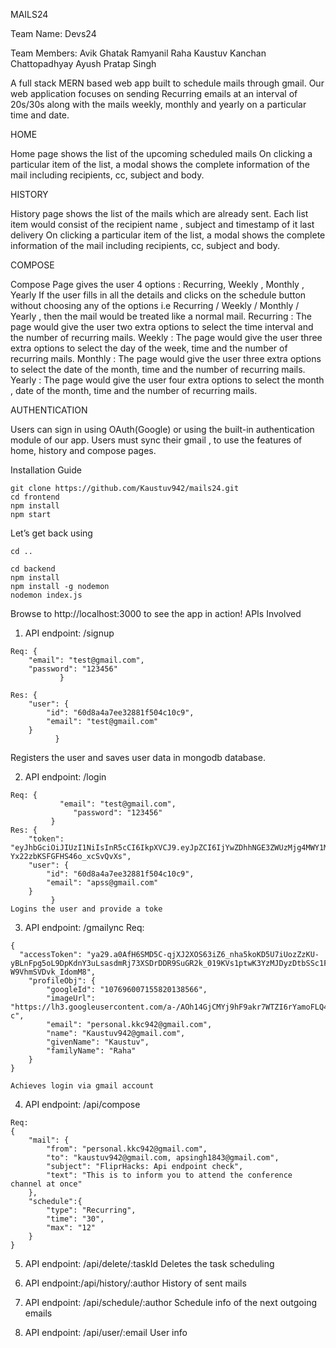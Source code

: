 MAILS24

Team Name: Devs24

Team Members: 
Avik Ghatak
Ramyanil Raha
Kaustuv Kanchan Chattopadhyay
Ayush Pratap Singh


A full stack MERN based web app built to schedule mails through gmail. Our web application focuses on sending Recurring emails at an interval of 20s/30s along with the mails weekly, monthly and yearly on a particular time and date.














HOME

Home page shows the list of the upcoming scheduled mails
On clicking a particular item of the list, a modal shows the complete information of the mail including recipients, cc, subject and body.





                  







HISTORY

History page shows the list of the mails which are already sent.
Each list item would consist of the recipient name , subject and timestamp of it last delivery
On clicking a particular item of the list, a modal shows the complete information of the mail including recipients, cc, subject and body.








COMPOSE

Compose Page gives the user 4 options : Recurring, Weekly , Monthly , Yearly
If the user fills in all the details and clicks on the schedule button without choosing any of the options i.e Recurring / Weekly / Monthly / Yearly , then the mail would be treated like a normal mail.
Recurring : The page would give the user two extra options to select the time interval and the number of recurring mails.
Weekly : The page would give the user three extra options to select the day of the week, time and the number of recurring mails.
Monthly : The page would give the user three extra options to select the date of the month, time and the number of recurring mails.
Yearly :  The page would give the user four extra options to select the month , date of the month, time and the number of recurring mails.







AUTHENTICATION 

Users can sign in using OAuth(Google) or using the built-in authentication module of our app.
Users must sync their gmail , to use the features of home, history and compose pages.



Installation Guide


```
git clone https://github.com/Kaustuv942/mails24.git
cd frontend
npm install
npm start
```
Let’s get back using 
```
cd ..
```

```
cd backend
npm install 
npm install -g nodemon
nodemon index.js
```
Browse to http://localhost:3000 to see the app in action!
APIs Involved

1. API endpoint: /signup
```
Req: {   
    "email": "test@gmail.com",
    "password": "123456"
           }

Res: {
    "user": {
        "id": "60d8a4a7ee32881f504c10c9",
        "email": "test@gmail.com"
    }
          }
```
Registers the user and saves user data in mongodb database.


2. API endpoint: /login
```
Req: {
           "email": "test@gmail.com",
              "password": "123456"
         }
Res: {
    "token": "eyJhbGciOiJIUzI1NiIsInR5cCI6IkpXVCJ9.eyJpZCI6IjYwZDhhNGE3ZWUzMjg4MWY1MDRjMTBjOSIsImlhdCI6MTYyNDgxMDgzOSwiZXhwIjoxNjI0ODE0NDM5fQ.Cwwbl5VpJjPNKyhiU-Yx22zbKSFGFHS46o_xcSvQvXs",
    "user": {
        "id": "60d8a4a7ee32881f504c10c9",
        "email": "apss@gmail.com"
    }
         }
Logins the user and provide a toke

```



3. API endpoint: /gmailync
Req:
```
{
  "accessToken": "ya29.a0AfH6SMD5C-qjXJ2XOS63iZ6_nha5koKD5U7iUozZzKU-yBLnFpg5oL9DpKdnY3uLsasdmRj73XSDrDDR9SuGR2k_019KVs1ptwK3YzMJDyzDtbSSc1F1T6h4cFUMm5cQh0faOrD5gK-W9VhmSVDvk_IdomM8",
    "profileObj": {
        "googleId": "107696007155820138566",
        "imageUrl": "https://lh3.googleusercontent.com/a-/AOh14GjCMYj9hF9akr7WTZI6rYamoFLQ4BgOxzCQ_lNFuQ=s96-c",
        "email": "personal.kkc942@gmail.com",
        "name": "Kaustuv942@gmail.com",
        "givenName": "Kaustuv",
        "familyName": "Raha"
    }
}
```


	Achieves login via gmail account

4. API endpoint: /api/compose
```
Req:
{
	"mail": {
		"from": "personal.kkc942@gmail.com",
		"to": "kaustuv942@gmail.com, apsingh1843@gmail.com",
		"subject": "FliprHacks: Api endpoint check",
		"text": "This is to inform you to attend the conference channel at once"
	},
	"schedule":{
		"type": "Recurring",
        "time": "30",
        "max": "12"
	}
}
```


5. API endpoint: /api/delete/:taskId
Deletes the task scheduling

6. API endpoint:/api/history/:author
History of sent mails

7. API endpoint: /api/schedule/:author
Schedule info of the next outgoing emails

8. API endpoint: /api/user/:email
User info 

